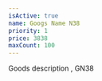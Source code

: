 ```yaml
---
isActive: true
name: Googs Name N38
priority: 1
price: 3838
maxCount: 100
---
```


Goods description , GN38